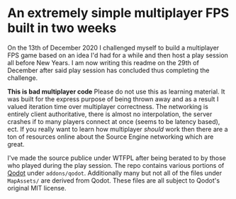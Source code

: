 # An extremely simple multiplayer FPS built in two weeks

On the 13th of December 2020 I challenged myself to build a multiplayer
FPS game based on an idea I'd had for a while and then host a play
session all before New Years. I am now writing this readme on the 29th
of December after said play session has concluded thus completing the
challenge.

**This is bad multiplayer code**
Please do not use this as learning material. It was built for the express
purpose of being thrown away and as a result I valued iteration time
over multiplayer correctness. The networking is entirely client authoritative,
there is almost no interpolation, the server crashes if to many players
connect at once (seems to be latency based), ect. If you really want
to learn how multiplayer *should* work then there are a ton of resources
online about the Source Engine networking which are great.

I've made the source publice under WTFPL after being berated to by those
who played during the play session. The repo contains various portions
of [Qodot](https://github.com/Shfty/qodot-plugin) under `addons/qodot`.
Additionally many but not all of the files under `MapAssets/` are derived
from Qodot. These files are all subject to Qodot's original MIT license.
